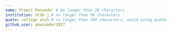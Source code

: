 ```yaml
---
name: Pramit Mazumder # No longer than 28 characters
institution: UCSD 🚩 # no longer than 58 characters
quote: college any% # no longer than 100 characters, avoid using quotes(") to guarantee the format remains the same.
github_user: pmazumder3927
---
```

